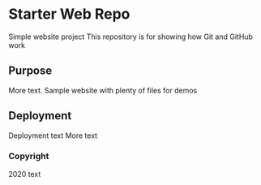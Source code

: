 # Starter Web Repo
Simple website project
This repository is for showing how Git and GitHub work

## Purpose
More text.
Sample website with plenty of files for demos

## Deployment
Deployment text
More text

### Copyright
2020
text